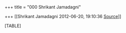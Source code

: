 +++
title = "000 Shrikant Jamadagni"

+++
[[Shrikant Jamadagni	2012-06-20, 19:10:36 [Source](https://groups.google.com/g/bvparishat/c/tDvyp9uDrJ4)]]



[TABLE]

